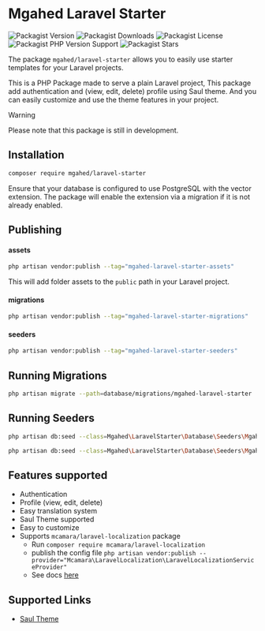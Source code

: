 # Mgahed Laravel Starter
![Packagist Version](https://img.shields.io/packagist/v/mgahed/laravel-starter?style=flat&color=blue)
![Packagist Downloads](https://img.shields.io/packagist/dt/mgahed/laravel-starter?style=flat&color=blue)
![Packagist License](https://img.shields.io/packagist/l/mgahed/laravel-starter?style=flat&color=green)
![Packagist PHP Version Support](https://img.shields.io/packagist/php-v/mgahed/laravel-starter?style=flat&color=purple)
![Packagist Stars](https://img.shields.io/github/stars/mgahed/laravel-starter?style=flat&color=orange)

The package `mgahed/laravel-starter` allows you to easily use starter templates for your Laravel projects.

This is a PHP Package made to serve a plain Laravel project, This
package add authentication and (view, edit, delete) profile using Saul theme. And you can easily customize and use the theme features in your project.

> [!WARNING]
> Please note that this package is still in development.

## Installation

```bash
composer require mgahed/laravel-starter
```

Ensure that your database is configured to use PostgreSQL with the vector extension. The package will enable the extension
via a migration if it is not already enabled.

## Publishing

#### assets
```bash
php artisan vendor:publish --tag="mgahed-laravel-starter-assets"
```

This will add folder assets to the `public` path in your Laravel project.


#### migrations
```bash
php artisan vendor:publish --tag="mgahed-laravel-starter-migrations"
```

#### seeders
```bash
php artisan vendor:publish --tag="mgahed-laravel-starter-seeders"
```

## Running Migrations

```bash
php artisan migrate --path=database/migrations/mgahed-laravel-starter
```

## Running Seeders

```bash
php artisan db:seed --class=Mgahed\LaravelStarter\Database\Seeders\MgahedStarterSitesSeeder
```

```bash
php artisan db:seed --class=Mgahed\LaravelStarter\Database\Seeders\MgahedStarterMenusSeeder
```

## Features supported
* Authentication
* Profile (view, edit, delete)
* Easy translation system
* Saul Theme supported
* Easy to customize
* Supports `mcamara/laravel-localization` package
  * Run `composer require mcamara/laravel-localization` 
  * publish the config file `php artisan vendor:publish --provider="Mcamara\LaravelLocalization\LaravelLocalizationServiceProvider"`
  * See docs [here](https://github.com/mcamara/laravel-localization)

## Supported Links

- [Saul Theme](https://keenthemes.com/products/saul-html-free)

